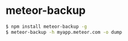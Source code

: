 meteor-backup
=============

``` bash
$ npm install meteor-backup -g
$ meteor-backup -h myapp.meteor.com -o dump
```
